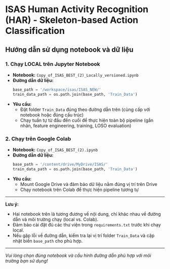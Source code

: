 # ISAS Human Activity Recognition (HAR) - Skeleton-based Action Classification

## Hướng dẫn sử dụng notebook và dữ liệu

### 1. **Chạy LOCAL trên Jupyter Notebook**
- **Notebook:** `Copy_of_ISAS_BEST_(2)_Locally_versioned.ipynb`
- **Đường dẫn dữ liệu:**
  ```python
  base_path = '/workspace/isas/ISAS_NEW/'
  train_data_path = os.path.join(base_path, 'Train_Data')
  ```
- **Yêu cầu:**
  - Đặt folder `Train_Data` đúng theo đường dẫn trên (cùng cấp với notebook hoặc đúng cấu trúc)
  - Chạy tuần tự từ đầu đến cuối để thực hiện toàn bộ pipeline (gắn nhãn, feature engineering, training, LOSO evaluation)

### 2. **Chạy trên Google Colab**
- **Notebook:** `Copy_of_ISAS_BEST_(2).ipynb`
- **Đường dẫn dữ liệu:**
  ```python
  base_path = '/content/drive/MyDrive/ISAS/'
  train_data_path = os.path.join(base_path, 'Train_Data')
  ```
- **Yêu cầu:**
  - Mount Google Drive và đảm bảo dữ liệu nằm đúng vị trí trên Drive
  - Chạy notebook trên Colab để thực hiện pipeline tương tự

---

**Lưu ý:**
- Hai notebook trên là tương đương về nội dung, chỉ khác nhau về đường dẫn và môi trường chạy (local vs. Colab).
- Đảm bảo cài đặt đủ các thư viện trong `requirements.txt` trước khi chạy local.
- Nếu gặp lỗi về đường dẫn, kiểm tra lại vị trí folder `Train_Data` và cập nhật biến `base_path` cho phù hợp.

---

*Vui lòng chọn đúng notebook và cấu hình đường dẫn phù hợp với môi trường bạn sử dụng!* 